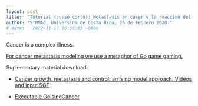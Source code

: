 ```yaml
---
layout: post
title:  "Tutorial (curso corto): Metastasis en cacer y la reaccion del sistema inmune: modelado y simulacion."
author: "SIMMAC, Universida de Costa Rica, 26 de Febrero 2020 "
# date:   2022-11-17 16:35:05 -0600
---
```


Cancer is a complex illness.

[For cancer metastasis modeling we use a metaphor of Go game gaming.]()

Suplementary material download:
- [Cancer growth, metastasis and control: an Ising model approach. Videos and input SGF]()

- [Executable GoIsingCancer]() 